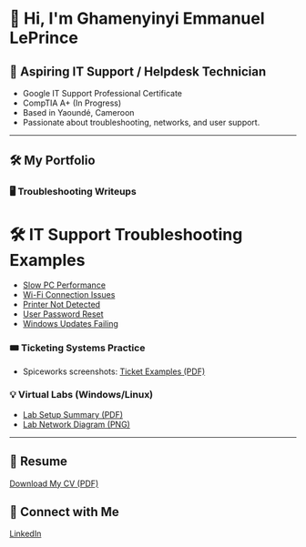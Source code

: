 # 👋 Hi, I'm Ghamenyinyi Emmanuel LePrince

## 🎯 Aspiring IT Support / Helpdesk Technician
- Google IT Support Professional Certificate
- CompTIA A+ (In Progress)
- Based in Yaoundé, Cameroon
- Passionate about troubleshooting, networks, and user support.

---

## 🛠️ My Portfolio
### 🖥️ Troubleshooting Writeups
# 🛠️ IT Support Troubleshooting Examples
- [Slow PC Performance](troubleshooting/slow-pc.md)
- [Wi-Fi Connection Issues](troubleshooting/wifi-issues.md)
- [Printer Not Detected](troubleshooting/printer-not-detected.md)
- [User Password Reset](https://github.com/leprincenyinyi/it-support-troubleshooting/blob/main/password-reset)
- [Windows Updates Failing](troubleshooting/windows-update-fails.md)


### 🎟️ Ticketing Systems Practice
- Spiceworks screenshots: [Ticket Examples (PDF)](link)

### 💡 Virtual Labs (Windows/Linux)
- [Lab Setup Summary (PDF)](link)
- [Lab Network Diagram (PNG)](link)

---

## 📄 Resume
[Download My CV (PDF)](https://github.com/leprincenyinyi/resume-cv/blob/main/CV%20Ghamenyinyi%20IT%20Support.pdf)

## 🔗 Connect with Me
[LinkedIn](https://www.linkedin.com/in/ghamenyinyi/)
